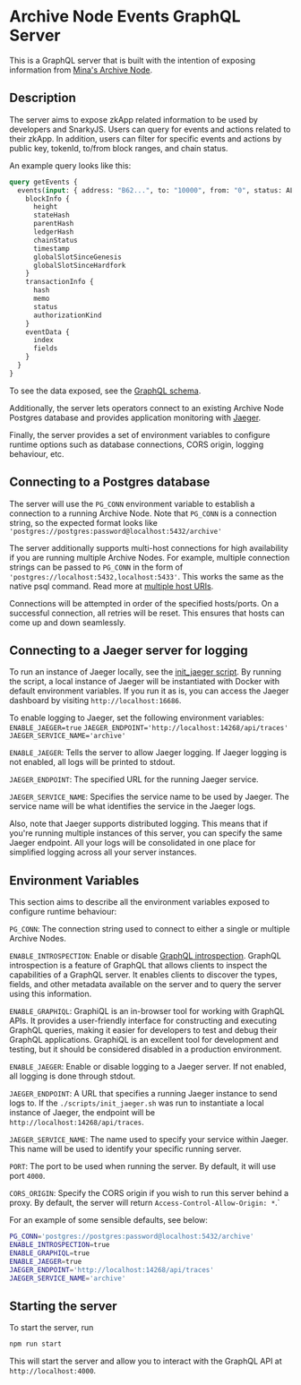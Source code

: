 # Archive Node Events GraphQL Server

This is a GraphQL server that is built with the intention of exposing information from [Mina's Archive Node](https://docs.minaprotocol.com/node-operators/archive-node).

## Description

The server aims to expose zkApp related information to be used by developers and SnarkyJS. Users can query for events and actions related to their zkApp. In addition, users can filter for specific events and actions by public key, tokenId, to/from block ranges, and chain status.

An example query looks like this:

```graphql
query getEvents {
  events(input: { address: "B62...", to: "10000", from: "0", status: ALL }) {
    blockInfo {
      height
      stateHash
      parentHash
      ledgerHash
      chainStatus
      timestamp
      globalSlotSinceGenesis
      globalSlotSinceHardfork
    }
    transactionInfo {
      hash
      memo
      status
      authorizationKind
    }
    eventData {
      index
      fields
    }
  }
}
```

To see the data exposed, see the [GraphQL schema](./src/schema.ts).

Additionally, the server lets operators connect to an existing Archive Node Postgres database and provides application monitoring with [Jaeger](https://github.com/jaegertracing/jaeger).

Finally, the server provides a set of environment variables to configure runtime options such as database connections, CORS origin, logging behaviour, etc.

## Connecting to a Postgres database

The server will use the `PG_CONN` environment variable to establish a connection to a running Archive Node. Note that `PG_CONN` is a connection string, so the expected format looks like `'postgres://postgres:password@localhost:5432/archive'`

The server additionally supports multi-host connections for high availability if you are running multiple Archive Nodes. For example, multiple connection strings can be passed to `PG_CONN` in the form of `'postgres://localhost:5432,localhost:5433'`. This works the same as the native psql command. Read more at [multiple host URIs](https://www.postgresql.org/docs/13/libpq-connect.html#LIBPQ-MULTIPLE-HOSTS).

Connections will be attempted in order of the specified hosts/ports. On a successful connection, all retries will be reset. This ensures that hosts can come up and down seamlessly.

## Connecting to a Jaeger server for logging

To run an instance of Jaeger locally, see the [init_jaeger script](./scripts/init_jaeger.sh). By running the script, a local instance of Jaeger will be instantiated with Docker with default environment variables. If you run it as is, you can access the Jaeger dashboard by visiting `http://localhost:16686`.

To enable logging to Jaeger, set the following environment variables:
`ENABLE_JAEGER=true`
`JAEGER_ENDPOINT='http://localhost:14268/api/traces'`
`JAEGER_SERVICE_NAME='archive'`

`ENABLE_JAEGER`: Tells the server to allow Jaeger logging. If Jaeger logging is not enabled, all logs will be printed to stdout.

`JAEGER_ENDPOINT`: The specified URL for the running Jaeger service.

`JAEGER_SERVICE_NAME`: Specifies the service name to be used by Jaeger. The service name will be what identifies the service in the Jaeger logs.

Also, note that Jaeger supports distributed logging. This means that if you're running multiple instances of this server, you can specify the same Jaeger endpoint. All your logs will be consolidated in one place for simplified logging across all your server instances.

## Environment Variables

This section aims to describe all the environment variables exposed to configure runtime behaviour:

`PG_CONN`: The connection string used to connect to either a single or multiple Archive Nodes.

`ENABLE_INTROSPECTION`: Enable or disable [GraphQL introspection](https://graphql.org/learn/introspection/). GraphQL introspection is a feature of GraphQL that allows clients to inspect the capabilities of a GraphQL server. It enables clients to discover the types, fields, and other metadata available on the server and to query the server using this information.

`ENABLE_GRAPHIQL`: GraphiQL is an in-browser tool for working with GraphQL APIs. It provides a user-friendly interface for constructing and executing GraphQL queries, making it easier for developers to test and debug their GraphQL applications. GraphiQL is an excellent tool for development and testing, but it should be considered disabled in a production environment.

`ENABLE_JAEGER`: Enable or disable logging to a Jaeger server. If not enabled, all logging is done through stdout.

`JAEGER_ENDPOINT`: A URL that specifies a running Jaeger instance to send logs to. If the `./scripts/init_jaeger.sh` was run to instantiate a local instance of Jaeger, the endpoint will be `http://localhost:14268/api/traces`.

`JAEGER_SERVICE_NAME`: The name used to specify your service within Jaeger. This name will be used to identify your specific running server.

`PORT`: The port to be used when running the server. By default, it will use port `4000`.

`CORS_ORIGIN`: Specify the CORS origin if you wish to run this server behind a proxy. By default, the server will return `Access-Control-Allow-Origin: *`.`

For an example of some sensible defaults, see below:

```sh
PG_CONN='postgres://postgres:password@localhost:5432/archive'
ENABLE_INTROSPECTION=true
ENABLE_GRAPHIQL=true
ENABLE_JAEGER=true
JAEGER_ENDPOINT='http://localhost:14268/api/traces'
JAEGER_SERVICE_NAME='archive'
```

## Starting the server

To start the server, run

```sh
npm run start
```

This will start the server and allow you to interact with the GraphQL API at `http://localhost:4000`.
